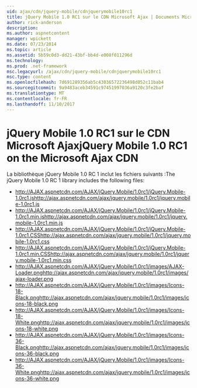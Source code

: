 ```yaml
---
uid: ajax/cdn/jquery-mobile/cdnjquerymobile10rc1
title: jQuery Mobile 1.0 RC1 sur le CDN Microsoft Ajax | Documents Microsoft
author: rick-anderson
description: 
ms.author: aspnetcontent
manager: wpickett
ms.date: 07/23/2014
ms.topic: article
ms.assetid: 5b59c0d3-dd21-43bf-bb4d-e008f011296d
ms.technology: 
ms.prod: .net-framework
msc.legacyurl: /ajax/cdn/jquery-mobile/cdnjquerymobile10rc1
msc.type: content
ms.openlocfilehash: 7d691289356ab5c43036572236498d052c11bab4
ms.sourcegitcommit: 9a9483aceb34591c97451997036a9120c3fe2baf
ms.translationtype: MT
ms.contentlocale: fr-FR
ms.lasthandoff: 11/10/2017
---
```

<a name="jquery-mobile-10-rc1-on-the-microsoft-ajax-cdn"></a><span data-ttu-id="b66d5-102">jQuery Mobile 1.0 RC1 sur le CDN Microsoft Ajax</span><span class="sxs-lookup"><span data-stu-id="b66d5-102">jQuery Mobile 1.0 RC1 on the Microsoft Ajax CDN</span></span>
====================
<span data-ttu-id="b66d5-103">La bibliothèque jQuery Mobile 1.0 RC 1 inclut les fichiers suivants :</span><span class="sxs-lookup"><span data-stu-id="b66d5-103">The jQuery Mobile 1.0 RC 1 library includes the following files:</span></span>

- <span data-ttu-id="b66d5-104">http://AJAX.aspnetcdn.com/AJAX/jQuery.Mobile/1.0rc1/jQuery.Mobile-1.0rc1.js</span><span class="sxs-lookup"><span data-stu-id="b66d5-104">http://ajax.aspnetcdn.com/ajax/jquery.mobile/1.0rc1/jquery.mobile-1.0rc1.js</span></span>
- <span data-ttu-id="b66d5-105">http://AJAX.aspnetcdn.com/AJAX/jQuery.Mobile/1.0rc1/jQuery.Mobile-1.0rc1.min.js</span><span class="sxs-lookup"><span data-stu-id="b66d5-105">http://ajax.aspnetcdn.com/ajax/jquery.mobile/1.0rc1/jquery.mobile-1.0rc1.min.js</span></span>
- <span data-ttu-id="b66d5-106">http://AJAX.aspnetcdn.com/AJAX/jQuery.Mobile/1.0rc1/jQuery.Mobile-1.0rc1.CSS</span><span class="sxs-lookup"><span data-stu-id="b66d5-106">http://ajax.aspnetcdn.com/ajax/jquery.mobile/1.0rc1/jquery.mobile-1.0rc1.css</span></span>
- <span data-ttu-id="b66d5-107">http://AJAX.aspnetcdn.com/AJAX/jQuery.Mobile/1.0rc1/jQuery.Mobile-1.0rc1.min.CSS</span><span class="sxs-lookup"><span data-stu-id="b66d5-107">http://ajax.aspnetcdn.com/ajax/jquery.mobile/1.0rc1/jquery.mobile-1.0rc1.min.css</span></span>
- <span data-ttu-id="b66d5-108">http://AJAX.aspnetcdn.com/AJAX/jQuery.Mobile/1.0rc1/images/AJAX-Loader.png</span><span class="sxs-lookup"><span data-stu-id="b66d5-108">http://ajax.aspnetcdn.com/ajax/jquery.mobile/1.0rc1/images/ajax-loader.png</span></span>
- <span data-ttu-id="b66d5-109">http://AJAX.aspnetcdn.com/AJAX/jQuery.Mobile/1.0rc1/images/Icons-18-Black.png</span><span class="sxs-lookup"><span data-stu-id="b66d5-109">http://ajax.aspnetcdn.com/ajax/jquery.mobile/1.0rc1/images/icons-18-black.png</span></span>
- <span data-ttu-id="b66d5-110">http://AJAX.aspnetcdn.com/AJAX/jQuery.Mobile/1.0rc1/images/Icons-18-White.png</span><span class="sxs-lookup"><span data-stu-id="b66d5-110">http://ajax.aspnetcdn.com/ajax/jquery.mobile/1.0rc1/images/icons-18-white.png</span></span>
- <span data-ttu-id="b66d5-111">http://AJAX.aspnetcdn.com/AJAX/jQuery.Mobile/1.0rc1/images/Icons-36-Black.png</span><span class="sxs-lookup"><span data-stu-id="b66d5-111">http://ajax.aspnetcdn.com/ajax/jquery.mobile/1.0rc1/images/icons-36-black.png</span></span>
- <span data-ttu-id="b66d5-112">http://AJAX.aspnetcdn.com/AJAX/jQuery.Mobile/1.0rc1/images/Icons-36-White.png</span><span class="sxs-lookup"><span data-stu-id="b66d5-112">http://ajax.aspnetcdn.com/ajax/jquery.mobile/1.0rc1/images/icons-36-white.png</span></span>
